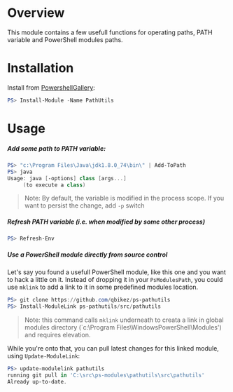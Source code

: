 Overview
========

This module contains a few usefull functions for operating paths, PATH variable and PowerShell modules paths.

Installation
============

Install from [PowershellGallery](http://www.powershellgallery.com/packages/PathUtils):

```PowerShell
PS> Install-Module -Name PathUtils
```

Usage
=====

##### Add some path to PATH variable:

```PowerShell
PS> "c:\Program Files\Java\jdk1.8.0_74\bin\" | Add-ToPath
PS> java
Usage: java [-options] class [args...]
     (to execute a class)
```
> Note: By default, the variable is modified in the process scope. If you want to persist the change, add `-p` switch


##### Refresh PATH variable (i.e. when modified by some other process)

```PowerShell
PS> Refresh-Env
```

##### Use a PowerShell module directly from source control
Let's say you found a usefull PowerShell module, like this one and you want to hack a little on it. Instead of dropping it in your `PsModulesPath`, you could use `mklink` to add a link to it in some predefined modules location.

```PowerShell
PS> git clone https://github.com/qbikez/ps-pathutils
PS> Install-ModuleLink ps-pathutils/src/pathutils
```

> Note: this command calls `mklink` underneath to creata a link in global modules directory (`c:\Program Files\WindowsPowerShell\Modules') and requires elevation.

While you're onto that, you can pull latest changes for this linked module, using `Update-ModuleLink`:

```PowerShell
PS> update-modulelink pathutils
running git pull in 'C:\src\ps-modules\pathutils\src\pathutils'
Already up-to-date.
```
